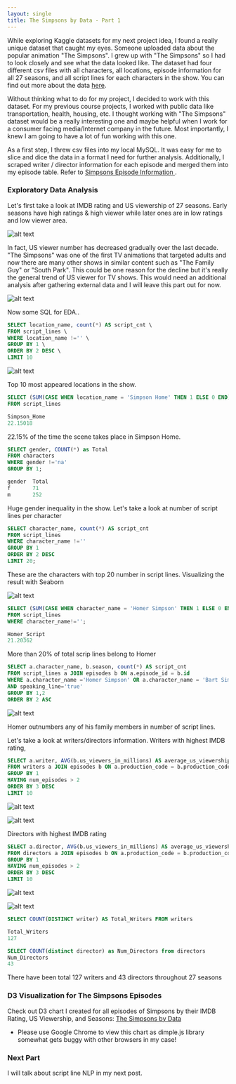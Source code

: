```yaml
---
layout: single
title: The Simpsons by Data - Part 1
---
```


While exploring Kaggle datasets for my next project idea, I found a really unique dataset that caught my eyes. Someone uploaded data about the popular animation "The Simpsons". I grew up with "The Simpsons" so I had to look closely and see what the data looked like. The dataset had four different csv files with all characters, all locations, episode information for all 27 seasons, and all script lines for each characters in the show. You can find out more about the data <a href='https://www.kaggle.com/wcukierski/the-simpsons-by-the-data'>here</a>.

Without thinking what to do for my project, I decided to work with this dataset. For my previous course projects, I worked with public data like transportation, health, housing, etc. I thought working with "The Simpsons" dataset would be a really interesting one and maybe helpful when I work for a consumer facing media/Internet company in the future. Most importantly, I knew I am going to have a lot of fun working with this one. 

As a first step, I threw csv files into my local MySQL. It was easy for me to slice and dice the data in a format I need for further analysis. Additionally, I scraped writer / director information for each episode and merged them into my episode table. Refer to <a href='https://en.wikipedia.org/wiki/List_of_The_Simpsons_episodes'> Simpsons Episode Information </a>. 

### Exploratory Data Analysis

Let's first take a look at IMDB rating and US viewership of 27 seasons. Early seasons have high ratings & high viewer while later ones are in low ratings and low viewer area. 

![alt text](/images/season_rating_viewer.png "season stat")


In fact, US viewer number has decreased gradually over the last decade. "The Simpsons" was one of the first TV animations that targeted adults and now there are many other shows in similar content such as "The Family Guy" or "South Park". This could be one reason for the decline but it's really the general trend of US viewer for TV shows. This would need an additional analysis after gathering external data and I will leave this part out for now.


![alt text](/images/simpsons_viewership.png "viewership")

Now some SQL for EDA..

```sql
SELECT location_name, count(*) AS script_cnt \
FROM script_lines \
WHERE location_name !='' \
GROUP BY 1 \
ORDER BY 2 DESC \
LIMIT 10
```

![alt text](/images/simpsons_location.png "location")

Top 10 most appeared locations in the show.

```sql
SELECT (SUM(CASE WHEN location_name = 'Simpson Home' THEN 1 ELSE 0 END) * 100.0 / COUNT(id)) As Simpson_Home \
FROM script_lines

Simpson_Home
22.15018

```
22.15% of the time the scene takes place in Simpson Home.

```sql
SELECT gender, COUNT(*) as Total 
FROM characters 
WHERE gender !='na' 
GROUP BY 1;

gender 	Total
f 	    71
m 	    252

```

Huge gender inequality in the show.
Let's take a look at number of script lines per character

```sql
SELECT character_name, count(*) AS script_cnt 
FROM script_lines 
WHERE character_name !='' 
GROUP BY 1 
ORDER BY 2 DESC 
LIMIT 20;
```

These are the characters with top 20 number in script lines.
Visualizing the result with Seaborn

![alt text](/images/simpson_scriptlines.png "character scriptlines")


```sql
SELECT (SUM(CASE WHEN character_name = 'Homer Simpson' THEN 1 ELSE 0 END) * 100.0 / COUNT(id)) As Homer_Script 
FROM script_lines 
WHERE character_name!='';

Homer_Script
21.20362
```
More than 20% of total scrip lines belong to Homer


```sql
SELECT a.character_name, b.season, count(*) AS script_cnt 
FROM script_lines a JOIN episodes b ON a.episode_id = b.id 
WHERE a.character_name ='Homer Simpson' OR a.character_name = 'Bart Simpson' OR a.character_name = 'Lisa Simpson' OR a.character_name = 'Marge Simpson' 
AND speaking_line='true' 
GROUP BY 1,2 
ORDER BY 2 ASC 
```

![alt text](/images/simpson_scriptlines.png "scriptlines")

Homer outnumbers any of his family members in number of script lines. 

Let's take a look at writers/directors information.
Writers with highest IMDB rating,

```sql
SELECT a.writer, AVG(b.us_viewers_in_millions) AS average_us_viewership, AVG(b.imdb_rating) AS average_imdb_rating, COUNT(*) AS num_episodes 
FROM writers a JOIN episodes b ON a.production_code = b.production_code \
GROUP BY 1 
HAVING num_episodes > 2 
ORDER BY 3 DESC 
LIMIT 10
```
![alt text](/images/simpsons_writer.png "writers")

![alt text](/images/writer_vis.png "writer_viz")

Directors with highest IMDB rating

```sql
SELECT a.director, AVG(b.us_viewers_in_millions) AS average_us_viewership, AVG(b.imdb_rating) AS average_imdb_rating, COUNT(*) AS num_episodes 
FROM directors a JOIN episodes b ON a.production_code = b.production_code \
GROUP BY 1 
HAVING num_episodes > 2 
ORDER BY 3 DESC 
LIMIT 10
```

![alt text](/images/simpsons_directors.png "directors")

![alt text](/images/simpsons_director_viz.png "directors_viz")

```sql
SELECT COUNT(DISTINCT writer) AS Total_Writers FROM writers

Total_Writers
127

SELECT COUNT(distinct director) as Num_Directors from directors
Num_Directors
43
```
There have been total 127 writers and 43 directors throughout 27 seasons

### D3 Visualization for The Simpsons Episodes

Check out D3 chart I created for all episodes of Simpsons by their IMDB Rating, US Viewership, and Seasons: <a href='https://jjchoi08.github.io/DSProj/simpsons_d3.html'>The Simpsons by Data</a>
* Please use Google Chrome to view this chart as dimple.js library somewhat gets buggy with other browsers in my case!

### Next Part

I will talk about script line NLP in my next post.
